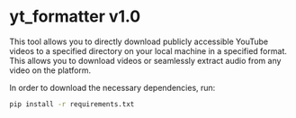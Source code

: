 # yt_formatter v1.0

This tool allows you to directly download publicly accessible YouTube videos to a specified directory on your local machine in a specified format. This allows you to download videos or seamlessly extract audio from any video on the platform. 

In order to download the necessary dependencies, run:

```bash
pip install -r requirements.txt
```
